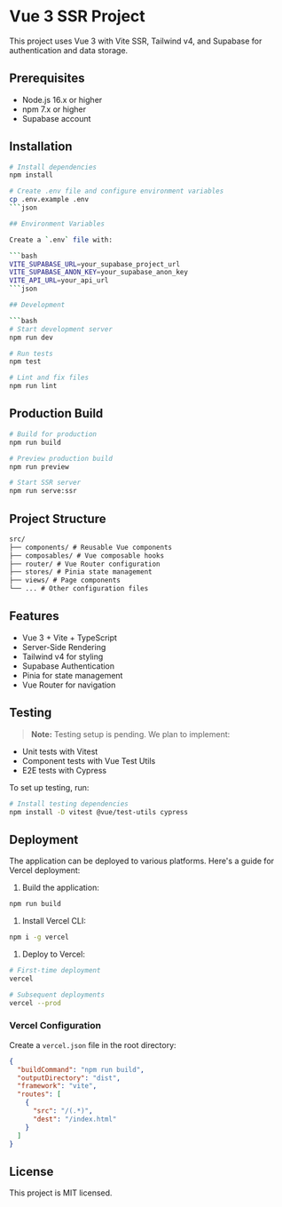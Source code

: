 # Vue 3 SSR Project

This project uses Vue 3 with Vite SSR, Tailwind v4, and Supabase for authentication and data storage.

## Prerequisites

- Node.js 16.x or higher
- npm 7.x or higher
- Supabase account

## Installation

````bash
# Install dependencies
npm install

# Create .env file and configure environment variables
cp .env.example .env
```json

## Environment Variables

Create a `.env` file with:

```bash
VITE_SUPABASE_URL=your_supabase_project_url
VITE_SUPABASE_ANON_KEY=your_supabase_anon_key
VITE_API_URL=your_api_url
```json

## Development

```bash
# Start development server
npm run dev

# Run tests
npm test

# Lint and fix files
npm run lint
````

## Production Build

```bash
# Build for production
npm run build

# Preview production build
npm run preview

# Start SSR server
npm run serve:ssr
```

## Project Structure

```md
src/
├── components/ # Reusable Vue components
├── composables/ # Vue composable hooks
├── router/ # Vue Router configuration
├── stores/ # Pinia state management
├── views/ # Page components
└── ... # Other configuration files
```

## Features

- Vue 3 + Vite + TypeScript
- Server-Side Rendering
- Tailwind v4 for styling
- Supabase Authentication
- Pinia for state management
- Vue Router for navigation

## Testing

> **Note:** Testing setup is pending. We plan to implement:

- Unit tests with Vitest
- Component tests with Vue Test Utils
- E2E tests with Cypress

To set up testing, run:

```bash
# Install testing dependencies
npm install -D vitest @vue/test-utils cypress
```

## Deployment

The application can be deployed to various platforms. Here's a guide for Vercel deployment:

1. Build the application:

```bash
npm run build
```

1. Install Vercel CLI:

```bash
npm i -g vercel
```

1. Deploy to Vercel:

```bash
# First-time deployment
vercel

# Subsequent deployments
vercel --prod
```

### Vercel Configuration

Create a `vercel.json` file in the root directory:

```json
{
  "buildCommand": "npm run build",
  "outputDirectory": "dist",
  "framework": "vite",
  "routes": [
    {
      "src": "/(.*)",
      "dest": "/index.html"
    }
  ]
}
```

## License

This project is MIT licensed.
